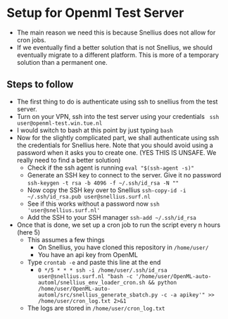 # Setup for Openml Test Server
- The main reason we need this is because Snellius does not allow for cron jobs.
- If we eventually find a better solution that is not Snellius, we should eventually
migrate to a different platform. This is more of a temporary solution than a permanent
one.

## Steps to follow
- The first thing to do is authenticate using ssh to snellius from the test server.
- Turn on your VPN, ssh into the test server using your credentials ` ssh
user@openml-test.win.tue.nl`
- I would switch to bash at this point by just typing `bash`
- Now for the slightly complicated part, we shall authenticate using ssh the credentials
for Snellius here. Note that you should avoid using a password when it asks you to create
one. (YES THIS IS UNSAFE. We really need to find a better solution)
    - Check if the ssh agent is running `eval "$(ssh-agent -s)"`
    - Generate an SSH key to connect to the server. Give it no password `ssh-keygen -t rsa -b 4096 -f ~/.ssh/id_rsa -N ""`
    - Now copy the SSH key over to Snellius `ssh-copy-id -i ~/.ssh/id_rsa.pub user@snellius.surf.nl`
    - See if this works without a password now `ssh 'user@snellius.surf.nl'`
    - Add the SSH to your SSH manager `ssh-add ~/.ssh/id_rsa`
- Once that is done, we set up a cron job to run the script every n hours (here 5)
    - This assumes a few things
        - On Snellius, you have cloned this repository in `/home/user/`
        - You have an api key from OpenML
    - Type `crontab -e` and paste this line at the end
        - `0 */5 * * * ssh -i /home/user/.ssh/id_rsa user@snellius.surf.nl "bash -c
        '/home/user/OpenML-auto-automl/snellius_env_loader_cron.sh && python
    /home/user/OpenML-auto-automl/src/snellius_generate_sbatch.py -c -a
    apikey'" >> /home/user/cron_log.txt 2>&1`
    - The logs are stored in `/home/user/cron_log.txt`

